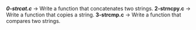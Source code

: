 ***0-strcat.c*** -> Write a function that concatenates two strings.
**2-strncpy.c** -> Write a function that copies a string.
**3-strcmp.c** -> Write a function that compares two strings.
